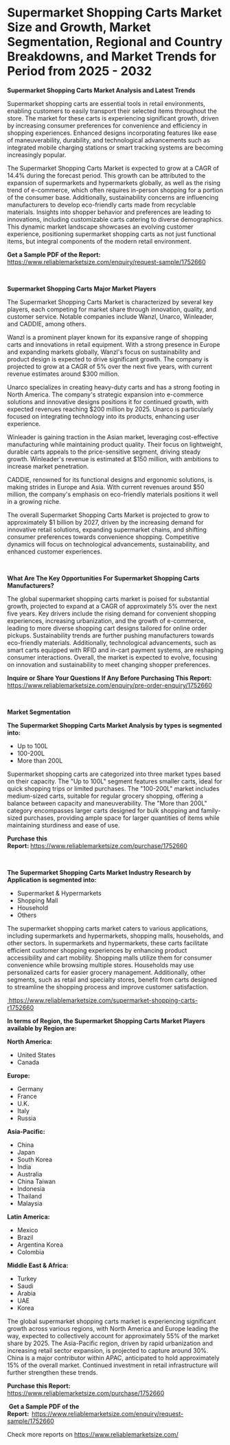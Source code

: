 <p><h1>Supermarket Shopping Carts Market Size and Growth, Market Segmentation, Regional and Country Breakdowns, and Market Trends for Period from 2025 -  2032</h1></p><p><strong>Supermarket Shopping Carts Market Analysis and Latest Trends</strong></p>
<p><p>Supermarket shopping carts are essential tools in retail environments, enabling customers to easily transport their selected items throughout the store. The market for these carts is experiencing significant growth, driven by increasing consumer preferences for convenience and efficiency in shopping experiences. Enhanced designs incorporating features like ease of maneuverability, durability, and technological advancements such as integrated mobile charging stations or smart tracking systems are becoming increasingly popular. </p><p>The Supermarket Shopping Carts Market is expected to grow at a CAGR of 14.4% during the forecast period. This growth can be attributed to the expansion of supermarkets and hypermarkets globally, as well as the rising trend of e-commerce, which often requires in-person shopping for a portion of the consumer base. Additionally, sustainability concerns are influencing manufacturers to develop eco-friendly carts made from recyclable materials. Insights into shopper behavior and preferences are leading to innovations, including customizable carts catering to diverse demographics. This dynamic market landscape showcases an evolving customer experience, positioning supermarket shopping carts as not just functional items, but integral components of the modern retail environment.</p></p>
<p><strong>Get a Sample PDF of the Report:&nbsp;</strong> <a href="https://www.reliablemarketsize.com/enquiry/request-sample/1752660?utm_campaign=3112&utm_medium=2&utm_source=Github&utm_content=ia&utm_term=06032025&utm_id=supermarket-shopping-carts">https://www.reliablemarketsize.com/enquiry/request-sample/1752660</a></p>
<p>&nbsp;</p>
<p><strong>Supermarket Shopping Carts Major Market Players</strong></p>
<p><p>The Supermarket Shopping Carts Market is characterized by several key players, each competing for market share through innovation, quality, and customer service. Notable companies include Wanzl, Unarco, Winleader, and CADDIE, among others.</p><p>Wanzl is a prominent player known for its expansive range of shopping carts and innovations in retail equipment. With a strong presence in Europe and expanding markets globally, Wanzl's focus on sustainability and product design is expected to drive significant growth. The company is projected to grow at a CAGR of 5% over the next five years, with current revenue estimates around $300 million.</p><p>Unarco specializes in creating heavy-duty carts and has a strong footing in North America. The company's strategic expansion into e-commerce solutions and innovative designs positions it for continued growth, with expected revenues reaching $200 million by 2025. Unarco is particularly focused on integrating technology into its products, enhancing user experience.</p><p>Winleader is gaining traction in the Asian market, leveraging cost-effective manufacturing while maintaining product quality. Their focus on lightweight, durable carts appeals to the price-sensitive segment, driving steady growth. Winleader's revenue is estimated at $150 million, with ambitions to increase market penetration.</p><p>CADDIE, renowned for its functional designs and ergonomic solutions, is making strides in Europe and Asia. With current revenues around $50 million, the company's emphasis on eco-friendly materials positions it well in a growing niche.</p><p>The overall Supermarket Shopping Carts Market is projected to grow to approximately $1 billion by 2027, driven by the increasing demand for innovative retail solutions, expanding supermarket chains, and shifting consumer preferences towards convenience shopping. Competitive dynamics will focus on technological advancements, sustainability, and enhanced customer experiences.</p></p>
<p>&nbsp;</p>
<p><strong>What Are The Key Opportunities For Supermarket Shopping Carts Manufacturers?</strong></p>
<p><p>The global supermarket shopping carts market is poised for substantial growth, projected to expand at a CAGR of approximately 5% over the next five years. Key drivers include the rising demand for convenient shopping experiences, increasing urbanization, and the growth of e-commerce, leading to more diverse shopping cart designs tailored for online order pickups. Sustainability trends are further pushing manufacturers towards eco-friendly materials. Additionally, technological advancements, such as smart carts equipped with RFID and in-cart payment systems, are reshaping consumer interactions. Overall, the market is expected to evolve, focusing on innovation and sustainability to meet changing shopper preferences.</p></p>
<p><strong>Inquire or Share Your Questions If Any Before Purchasing This Report:</strong> <a href="https://www.reliablemarketsize.com/enquiry/pre-order-enquiry/1752660?utm_campaign=3112&utm_medium=2&utm_source=Github&utm_content=ia&utm_term=06032025&utm_id=supermarket-shopping-carts">https://www.reliablemarketsize.com/enquiry/pre-order-enquiry/1752660</a></p>
<p>&nbsp;</p>
<p><strong>Market Segmentation</strong></p>
<p><strong>The Supermarket Shopping Carts Market Analysis by types is segmented into:</strong></p>
<p><ul><li>Up to 100L</li><li>100-200L</li><li>More than 200L</li></ul></p>
<p><p>Supermarket shopping carts are categorized into three market types based on their capacity. The "Up to 100L" segment features smaller carts, ideal for quick shopping trips or limited purchases. The "100-200L" market includes medium-sized carts, suitable for regular grocery shopping, offering a balance between capacity and maneuverability. The "More than 200L" category encompasses larger carts designed for bulk shopping and family-sized purchases, providing ample space for larger quantities of items while maintaining sturdiness and ease of use.</p></p>
<p><strong>Purchase this Report:&nbsp;</strong><a href="https://www.reliablemarketsize.com/purchase/1752660?utm_campaign=3112&utm_medium=2&utm_source=Github&utm_content=ia&utm_term=06032025&utm_id=supermarket-shopping-carts">https://www.reliablemarketsize.com/purchase/1752660</a></p>
<p>&nbsp;</p>
<p><strong>The Supermarket Shopping Carts Market Industry Research by Application is segmented into:</strong></p>
<p><ul><li>Supermarket & Hypermarkets</li><li>Shopping Mall</li><li>Household</li><li>Others</li></ul></p>
<p><p>The supermarket shopping carts market caters to various applications, including supermarkets and hypermarkets, shopping malls, households, and other sectors. In supermarkets and hypermarkets, these carts facilitate efficient customer shopping experiences by enhancing product accessibility and cart mobility. Shopping malls utilize them for consumer convenience while browsing multiple stores. Households may use personalized carts for easier grocery management. Additionally, other segments, such as retail and specialty stores, benefit from carts designed to streamline the shopping process and improve customer satisfaction.</p></p>
<p><a href="https://www.reliablemarketsize.com/supermarket-shopping-carts-r1752660?utm_campaign=3112&utm_medium=2&utm_source=Github&utm_content=ia&utm_term=06032025&utm_id=supermarket-shopping-carts">&nbsp;https://www.reliablemarketsize.com/supermarket-shopping-carts-r1752660</a></p>
<p><strong>In terms of Region, the Supermarket Shopping Carts Market Players available by Region are:</strong></p>
<p>
    <p> <strong> North America: </strong>
        <ul>
            <li>United States</li>
            <li>Canada</li>
        </ul>
        </p> 
    <p> <strong> Europe: </strong>
        <ul>
            <li>Germany</li>
            <li>France</li>
            <li>U.K.</li>
            <li>Italy</li>
            <li>Russia</li>
        </ul>
        </p> 
    <p> <strong> Asia-Pacific: </strong>
        <ul>
            <li>China</li>
            <li>Japan</li>
            <li>South Korea</li>
            <li>India</li>
            <li>Australia</li>
            <li>China Taiwan</li>
            <li>Indonesia</li>
            <li>Thailand</li>
            <li>Malaysia</li>
        </ul>
        </p> 
    <p> <strong> Latin America: </strong>
        <ul>
            <li>Mexico</li>
            <li>Brazil</li>
            <li>Argentina Korea</li>
            <li>Colombia</li>
        </ul>
        </p> 
    <p> <strong> Middle East & Africa: </strong>
        <ul>
            <li>Turkey</li>
            <li>Saudi</li>
            <li>Arabia</li>
            <li>UAE</li>
            <li>Korea</li>
        </ul>
    </p>
    </p>
<p><p>The global supermarket shopping carts market is experiencing significant growth across various regions, with North America and Europe leading the way, expected to collectively account for approximately 55% of the market share by 2025. The Asia-Pacific region, driven by rapid urbanization and increasing retail sector expansion, is projected to capture around 30%. China is a major contributor within APAC, anticipated to hold approximately 15% of the overall market. Continued investment in retail infrastructure will further strengthen these trends.</p></p>
<p><strong>Purchase this Report: </strong><a href="https://www.reliablemarketsize.com/purchase/1752660?utm_campaign=3112&utm_medium=2&utm_source=Github&utm_content=ia&utm_term=06032025&utm_id=supermarket-shopping-carts">https://www.reliablemarketsize.com/purchase/1752660</a></p>
<p>&nbsp;<strong>Get a Sample PDF of the Report:&nbsp;&nbsp;</strong><a href="https://www.reliablemarketsize.com/enquiry/request-sample/1752660?utm_campaign=3112&utm_medium=2&utm_source=Github&utm_content=ia&utm_term=06032025&utm_id=supermarket-shopping-carts">https://www.reliablemarketsize.com/enquiry/request-sample/1752660</a></p>
<p><strong></strong></p>
<p>Check more reports on <a href="https://www.reliablemarketsize.com/?utm_campaign=3112&utm_medium=2&utm_source=Github&utm_content=ia&utm_term=06032025&utm_id=supermarket-shopping-carts">https://www.reliablemarketsize.com/</a></p>